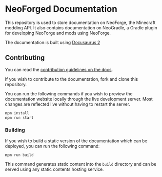 # NeoForged Documentation

This repository is used to store documentation on NeoForge, the Minecraft modding API. It also contains documentation on NeoGradle, a Gradle plugin for developing NeoForge and mods using NeoForge.

The documentation is built using [Docusaurus 2](https://docusaurus.io)

## Contributing

You can read the [contribution guidelines on the docs](https://docs.neoforged.net/contributing/).

If you wish to contribute to the documentation, fork and clone this repository.

You can run the following commands if you wish to preview the documentation website locally through the live development server. Most changes are reflected live without having to restart the server.

```bash
npm install
npm run start
```

### Building

If you wish to build a static version of the documentation which can be deployed, you can run the following command:

```
npm run build
```

This command generates static content into the `build` directory and can be served using any static contents hosting service.
